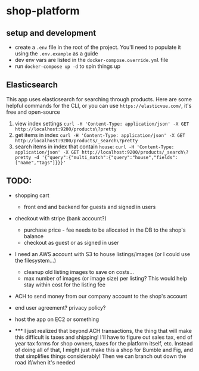 # shop-platform

## setup and development

- create a `.env` file in the root of the project. You'll need to populate it using the `.env.example` as a guide
- dev env vars are listed in the `docker-compose.override.yml` file
- run `docker-compose up -d` to spin things up

## Elasticsearch

This app uses elasticsearch for searching through products. Here are some helpful commands for the CLI, or you can use `https://elasticvue.com/`, it's free and open-source

1. view index settings `curl -H 'Content-Type: application/json' -X GET http://localhost:9200/products\?pretty`
2. get items in index `curl -H 'Content-Type: application/json' -X GET http://localhost:9200/products/_search\?pretty`
3. search items in index that contain `house`: `curl -H 'Content-Type: application/json' -X GET http://localhost:9200/products/_search\?pretty -d '{"query":{"multi_match":{"query":"house","fields":["name","tags"]}}}'`

## TODO:

- shopping cart
  - front end and backend for guests and signed in users
- checkout with stripe (bank account?)
  - purchase price - fee needs to be allocated in the DB to the shop's balance
  - checkout as guest or as signed in user
- I need an AWS account with S3 to house listings/images (or I could use the filesystem...)
  - cleanup old listing images to save on costs...
  - max number of images (or image size) per listing? This would help stay within cost for the listing fee
- ACH to send money from our company account to the shop's account
- end user agreement? privacy policy?
- host the app on EC2 or something

- \*\*\* I just realized that beyond ACH transactions, the thing that will make this difficult is taxes and shipping! I'll have to figure out sales tax, end of year tax forms for shop owners, taxes for the platform itself, etc. Instead of doing all of that, I might just make this a shop for Bumble and Fig, and that simplifies things considerably! Then we can branch out down the road if/when it's needed
